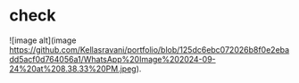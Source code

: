 # check
![image alt](image https://github.com/Kellasravani/portfolio/blob/125dc6ebc072026b8f0e2ebadd5acf0d764056a1/WhatsApp%20Image%202024-09-24%20at%208.38.33%20PM.jpeg).
